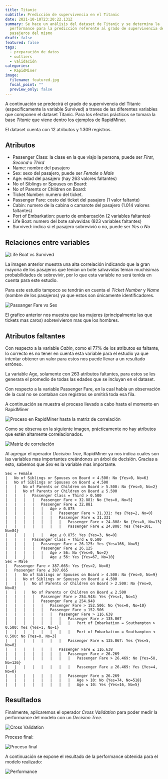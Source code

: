 ```yaml
---
title: Titanic
subtitle: Predicción de supervivencia en el Titanic
date: 2021-10-10T23:20:22.131Z
summary: Se hace un análisis del dataset de Titanic y se determina la
  performance para la predicción referente al grado de supervivencia de los
  pasajeros del mismo
draft: false
featured: false
tags:
  - preparación de datos
  - outliers
  - validación
categories:
  - RapidMiner
image:
  filename: featured.jpg
  focal_point: ""
  preview_only: false
---
```





A continuación se predecirá el grado de supervivencia del Titanic (específicamente la variable Survived) a traves de las diferentes variables que componen el dataset Titanic. Para los efectos prácticos se tomara la base *Titanic* que viene dentro los ejemplos de RapidMiner.

El dataset cuenta con 12 atributos y 1.309 registros.

## Atributos

* Passenger Class: la clase en la que viajo la persona, puede ser *First*, *Second* o *Third*
* Name: nombre del pasajero
* Sex: sexo del pasajero, puede ser *Female* o *Male*
* Age: edad del pasajero (hay 263 valores faltantes)
* No of Siblings or Spouses on Board: 
* No of Parents or Children on Board:
* Ticket Number: numero del ticket.
* Passenger Fare: costo del ticket del pasajero (1 valor faltante)
* Cabin: numero de la cabina o camarote del pasajero (1.014 valores faltantes)
* Port of Embarkation: puerto de embarcación (2 variables faltantes)
* Life Boat: numero del bote salvavidas (823 variables faltantes)
* Survived: indica si el pasajero sobrevivió o no, puede ser *Yes* o *No*

## Relaciones entre variables

![Life Boat vs Survived](lifeboat-survived.png "Life Boat vs Survived")

La imagen anterior muestra una alta correlación indicando que la gran mayoría de los pasajeros que tenían un bote salvavidas tenían muchísimas probabilidades de sobrevivir, por lo que esta variable no será tenida en cuenta para este estudio.

Para este estudio tampoco se tendrán en cuenta el *Ticket Number* y *Name* (nombre de los pasajeros) ya que estos son únicamente identificadores. 



![Passanger Fare vs Sex](passengerfare-sex.png "Passanger Fare vs Sex")

El grafico anterior nos muestra que las mujeres (principalmente las que tickets mas caros) sobrevivieron mas que los hombres.

## Atributos faltantes

Con respecto a la variable *Cabin*, como el 77% de los atributos es faltante, lo correcto es no tener en cuenta esta variable para el estudio ya que intentar obtener un valor para estos nos puede llevar a un resultado erróneo.

La variable Age, solamente con 263 atributos faltantes, para estos se les generara el promedio de todas las edades que se incluyan en el dataset.

Con respecto a la variable Passenger Fare, en la cual había un observación de la cual no se contaban con registros se omitirá toda esa fila.

A continuación se muestra el proceso llevado a cabo hasta el momento en RapidMiner

![Proceso en RapidMiner hasta la matriz de correlación](procesopreviomatriz.png "Proceso en RapidMiner hasta la matriz de correlación")

Como se observa en la siguiente imagen, prácticamente no hay atributos que estén altamente correlacionados.

![Matriz de correlación](matriz.png "Matriz de correlación")

Al agregar el operador *Decision Tree*, RapidMiner ya nos indica cuales son las variables mas importantes creándonos un árbol de decisión. Gracias a esto, sabemos que *Sex* es la variable mas importante.

```
Sex = Female
|   No of Siblings or Spouses on Board > 4.500: No {Yes=0, No=6}
|   No of Siblings or Spouses on Board ≤ 4.500
|   |   No of Parents or Children on Board > 5.500: No {Yes=0, No=2}
|   |   No of Parents or Children on Board ≤ 5.500
|   |   |   Passenger Class = Third > 0.500
|   |   |   |   Passenger Fare > 32.881: No {Yes=0, No=5}
|   |   |   |   Passenger Fare ≤ 32.881
|   |   |   |   |   Age > 0.875
|   |   |   |   |   |   Passenger Fare > 31.331: Yes {Yes=2, No=0}
|   |   |   |   |   |   Passenger Fare ≤ 31.331
|   |   |   |   |   |   |   Passenger Fare > 24.808: No {Yes=0, No=13}
|   |   |   |   |   |   |   Passenger Fare ≤ 24.808: Yes {Yes=101, No=84}
|   |   |   |   |   Age ≤ 0.875: Yes {Yes=3, No=0}
|   |   |   Passenger Class = Third ≤ 0.500
|   |   |   |   Passenger Fare > 26.125: Yes {Yes=166, No=5}
|   |   |   |   Passenger Fare ≤ 26.125
|   |   |   |   |   Age > 56: No {Yes=0, No=2}
|   |   |   |   |   Age ≤ 56: Yes {Yes=67, No=10}
Sex = Male
|   Passenger Fare > 387.665: Yes {Yes=2, No=0}
|   Passenger Fare ≤ 387.665
|   |   No of Siblings or Spouses on Board > 4.500: No {Yes=0, No=9}
|   |   No of Siblings or Spouses on Board ≤ 4.500
|   |   |   No of Parents or Children on Board > 2.500: No {Yes=0, No=8}
|   |   |   No of Parents or Children on Board ≤ 2.500
|   |   |   |   Passenger Fare > 254.948: Yes {Yes=1, No=1}
|   |   |   |   Passenger Fare ≤ 254.948
|   |   |   |   |   Passenger Fare > 152.506: No {Yes=0, No=10}
|   |   |   |   |   Passenger Fare ≤ 152.506
|   |   |   |   |   |   Passenger Fare > 116.638
|   |   |   |   |   |   |   Passenger Fare > 135.067
|   |   |   |   |   |   |   |   Port of Embarkation = Southampton > 0.500: Yes {Yes=1, No=1}
|   |   |   |   |   |   |   |   Port of Embarkation = Southampton ≤ 0.500: No {Yes=0, No=3}
|   |   |   |   |   |   |   Passenger Fare ≤ 135.067: Yes {Yes=5, No=0}
|   |   |   |   |   |   Passenger Fare ≤ 116.638
|   |   |   |   |   |   |   Passenger Fare > 26.269
|   |   |   |   |   |   |   |   Passenger Fare > 26.469: No {Yes=58, No=126}
|   |   |   |   |   |   |   |   Passenger Fare ≤ 26.469: Yes {Yes=4, No=0}
|   |   |   |   |   |   |   Passenger Fare ≤ 26.269
|   |   |   |   |   |   |   |   Age > 10: No {Yes=74, No=518}
|   |   |   |   |   |   |   |   Age ≤ 10: Yes {Yes=16, No=5}
```

## Resultados

Finalmente, aplicaremos el operador *Cross Validation* para poder medir la performance del modelo con un *Decision Tree*.

![Cross Validation](cross-validation.png "Cross Validation")

Proceso final:

![Proceso final](procesofinal.png "Proceso final")

A continuación se expone el resultado de la performance obtenida para el modelo realizado:

![Performance](performance.png "Performance")